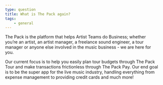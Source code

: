 ```yaml
---
type: question
title: What is The Pack again?
tags:
    - general
---
```


The Pack is the platform that helps Artist Teams do Business; whether you’re an artist, an artist manager, a freelance sound engineer, a tour manager or anyone else involved in the music business - we are here for you.

Our current focus is to help you easily plan tour budgets through The Pack Tour and make transactions frictionless through The Pack Pay.
Our end goal is to be the super app for the live music industry, handling everything from expense management to providing credit cards and much more!
